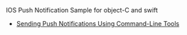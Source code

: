 IOS Push Notification Sample for object-C and swift
- [Sending Push Notifications Using Command-Line Tools](https://developer.apple.com/documentation/usernotifications/sending_push_notifications_using_command-line_tools)
